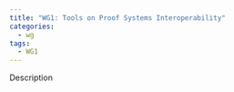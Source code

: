 ```yaml
---
title: "WG1: Tools on Proof Systems Interoperability"
categories:
  - wg
tags:
  - WG1
---
```


Description